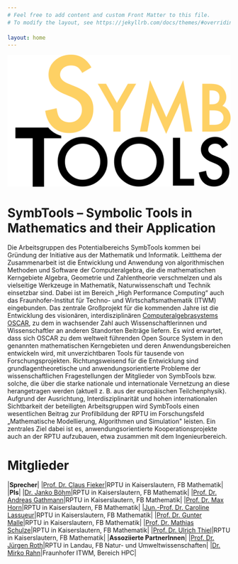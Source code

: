 ```yaml
---
# Feel free to add content and custom Front Matter to this file.
# To modify the layout, see https://jekyllrb.com/docs/themes/#overriding-theme-defaults

layout: home
---
```


![SymbTools Logo](symbtools-logo.svg "Symbolic Tools in Mathematics and their Application")

# SymbTools – Symbolic Tools in Mathematics and their Application


Die Arbeitsgruppen des Potentialbereichs SymbTools kommen bei Gründung der
Initiative aus der Mathematik und Informatik. Leitthema der Zusammenarbeit ist
die Entwicklung und Anwendung von algorithmischen Methoden und Software der
Computeralgebra, die die mathematischen Kerngebiete Algebra, Geometrie und
Zahlentheorie verschmelzen und als vielseitige Werkzeuge in Mathematik,
Naturwissenschaft und Technik einsetzbar sind. Dabei ist im Bereich „High
Performance Computing“ auch das Fraunhofer-Institut für Techno- und
Wirtschaftsmathematik (ITWM) eingebunden. Das zentrale Großprojekt für die
kommenden Jahre ist die Entwicklung des visionären, interdisziplinären
[Computeralgebrasystems OSCAR](https://www.oscar-system.org), zu dem in wachsender Zahl auch
Wissenschaftlerinnen und Wissenschaftler an anderen Standorten Beiträge
liefern. Es wird erwartet, dass sich OSCAR zu dem weltweit führenden Open
Source System in den genannten mathematischen Kerngebieten und deren
Anwendungsbereichen entwickeln wird, mit unverzichtbaren Tools für tausende
von Forschungsprojekten. Richtungsweisend für die Entwicklung sind
grundlagentheoretische und anwendungsorientierte Probleme der
wissenschaftlichen Fragestellungen der Mitglieder von SymbTools bzw. solche,
die über die starke nationale und internationale Vernetzung an diese
herangetragen werden (aktuell z. B. aus der europäischen Teilchenphysik).
Aufgrund der Ausrichtung, Interdisziplinarität und hohen internationalen
Sichtbarkeit der beteiligten Arbeitsgruppen wird SymbTools einen wesentlichen
Beitrag zur Profilbildung der RPTU im Forschungsfeld „Mathematische
Modellierung, Algorithmen und Simulation" leisten. Ein zentrales Ziel dabei
ist es, anwendungsorientierte Kooperationsprojekte auch an der RPTU
aufzubauen, etwa zusammen mit dem Ingenieurbereich.


# Mitglieder

|**Sprecher**|
|[Prof. Dr. Claus Fieker](https://math.rptu.de/ags/agag/personen/leitung/fieker)|RPTU in Kaiserslautern, FB Mathematik|
|**PIs**|
|[Dr. Janko Böhm](https://agag-jboehm.math.rptu.de/~boehm/index.htm)|RPTU in Kaiserslautern, FB Mathematik|
|[Prof. Dr. Andreas Gathmann](https://math.rptu.de/ags/agag/personen/leitung/gathmann)|RPTU in Kaiserslautern, FB Mathematik|
|[Prof. Dr. Max Horn](https://math.rptu.de/ags/agag/personen/leitung/prof-dr-max-horn)|RPTU in Kaiserslautern, FB Mathematik|
|[Jun.-Prof. Dr. Caroline Lassueur](https://math.rptu.de/ags/agag/personen/leitung/lassueur)|RPTU in Kaiserslautern, FB Mathematik|
|[Prof. Dr. Gunter Malle](https://math.rptu.de/ags/agag/personen/leitung/malle)|RPTU in Kaiserslautern, FB Mathematik|
|[Prof. Dr. Mathias Schulze](https://math.rptu.de/ags/agag/personen/leitung/mschulze)|RPTU in Kaiserslautern, FB Mathematik|
|[Prof. Dr. Ulrich Thiel](https://math.rptu.de/ags/agag/personen/leitung/prof-dr-ulrich-thiel)|RPTU in Kaiserslautern, FB Mathematik|
|**Assoziierte PartnerInnen**|
|[Prof. Dr. Jürgen Roth](https://juergen-roth.de)|RPTU in Landau, FB Natur- und Umweltwissenschaften|
|[Dr. Mirko Rahn](https://www.itwm.fraunhofer.de/de/abteilungen/hpc/mitarbeiter/mirko-rahn.html)|Fraunhofer ITWM, Bereich HPC|
